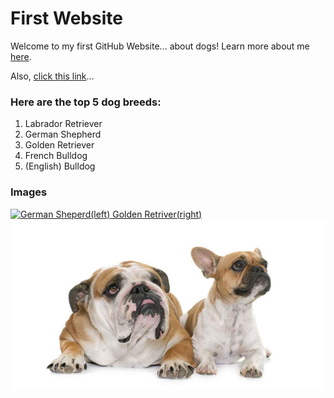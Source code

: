 # First Website
 
 Welcome to my first GitHub Website... about dogs! Learn more about me [here](about).

 Also, [click this link](https://quickdraw.withgoogle.com/#)...

### Here are the top 5 dog breeds:
 1. Labrador Retriever
 2. German Shepherd
 3. Golden Retriever
 4. French Bulldog
 5. (English) Bulldog

### Images
[![German Sheperd(left) Golden Retriver(right)](https://www.anythinglabrador.com/wp-content/uploads/2019/05/German-Shepherd-vs-Labrador-Retriever.jpg)](https://www.anythinglabrador.com/german-shepherd-or-labrador-retriever-tough-choice/)
[![English Bulldog(left) French Bulldog(right)](bulldog.jpg)](https://thehappypuppysite.com/french-bulldog-vs-english-bulldog/)
